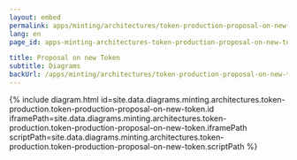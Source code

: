 ```yaml
---
layout: embed
permalink: apps/minting/architectures/token-production-proposal-on-new-token/diagrams
lang: en
page_id: apps-minting-architectures-token-production-proposal-on-new-token-diagrams

title: Proposal on new Token
subtitle: Diagrams
backUrl: /apps/minting/architectures/token-production-proposal-on-new-token
---
```

{% include diagram.html id=site.data.diagrams.minting.architectures.token-production.token-production-proposal-on-new-token.id iframePath=site.data.diagrams.minting.architectures.token-production.token-production-proposal-on-new-token.iframePath scriptPath=site.data.diagrams.minting.architectures.token-production.token-production-proposal-on-new-token.scriptPath %}